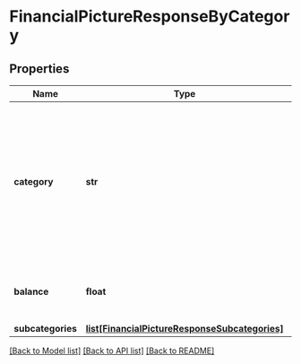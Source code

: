 # FinancialPictureResponseByCategory

## Properties
Name | Type | Description | Notes
------------ | ------------- | ------------- | -------------
**category** | **str** | Category of the aggregation accounts. These accounts are dependent on the &#x60;category&#x60; fields within the Nucleus Aggregation Account. | [optional] 
**balance** | **float** | Total balance for this category on this date | [optional] 
**subcategories** | [**list[FinancialPictureResponseSubcategories]**](FinancialPictureResponseSubcategories.md) |  | [optional] 

[[Back to Model list]](../README.md#documentation-for-models) [[Back to API list]](../README.md#documentation-for-api-endpoints) [[Back to README]](../README.md)


